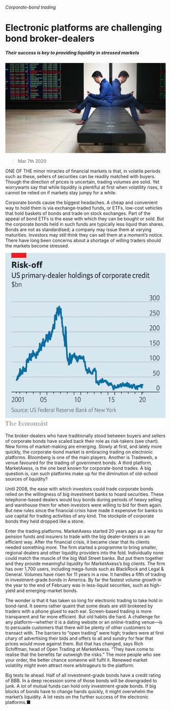 ###### Corporate-bond trading

# Electronic platforms are challenging bond broker-dealers 

##### Their success is key to providing liquidity in stressed markets 

![image](images/20200307_FNP502.jpg) 

> Mar 7th 2020 

ONE OF THE minor miracles of financial markets is that, in volatile periods such as these, sellers of securities can be readily matched with buyers. Though the direction of prices is uncertain, trading volumes are solid. Yet worrywarts say that while liquidity is plentiful at first when volatility rises, it cannot be relied on if markets stay jumpy for a while.

Corporate bonds cause the biggest headaches. A cheap and convenient way to hold them is via exchange-traded funds, or ETFs, low-cost vehicles that hold baskets of bonds and trade on stock exchanges. Part of the appeal of bond ETFs is the ease with which they can be bought or sold. But the corporate bonds held in such funds are typically less liquid than shares. Bonds are not as standardised; a company may issue them at varying maturities. Investors may still think they can sell them at a moment’s notice. There have long been concerns about a shortage of willing traders should the markets become stressed.

![image](images/20200307_FNC570.png) 


The broker-dealers who have traditionally stood between buyers and sellers of corporate bonds have scaled back their role as risk-takers (see chart). New forms of market-making are emerging. Slowly at first, and lately more quickly, the corporate-bond market is embracing trading on electronic platforms. Bloomberg is one of the main players. Another is Tradeweb, a venue favoured for the trading of government bonds. A third platform, MarketAxess, is the one best known for corporate-bond trades. A big question is, can such platforms make up for the diminution of old-school sources of liquidity?

Until 2008, the ease with which investors could trade corporate bonds relied on the willingness of big investment banks to hoard securities. These telephone-based dealers would buy bonds during periods of heavy selling and warehouse them for when investors were willing to bid for them again. But new rules since the financial crisis have made it expensive for banks to use capital for trading activities of any kind. The stockpile of corporate bonds they held dropped like a stone.

Enter the trading platforms. MarketAxess started 20 years ago as a way for pension funds and insurers to trade with the big dealer-brokers in an efficient way. After the financial crisis, it became clear that its clients needed something more. The firm started a programme to bring smaller, regional dealers and other liquidity providers into the fold. Individually none could match the muscle of the big Wall Street banks. But put them together and they provide meaningful liquidity for MarketAxess’s big clients. The firm has over 1,700 users, including mega-funds such as BlackRock and Legal &amp; General. Volumes have risen for 11 years in a row. It handles a fifth of trading in investment-grade bonds in America. By far the fastest volume growth in the year to the end of February was in less-liquid securities, such as high-yield and emerging-market bonds.

The wonder is that it has taken so long for electronic trading to take hold in bond-land. It seems rather quaint that some deals are still brokered by traders with a phone glued to each ear. Screen-based trading is more transparent and far more efficient. But old habits die hard. A challenge for any platform—whether it is a dating website or an online-trading venue—is to persuade customers that there will be plenty of other customers to transact with. The barriers to “open trading” were high; traders were at first chary of advertising their bids and offers to all and sundry for fear that prices would move against them. But that has changed, says Rich Schiffman, head of Open Trading at MarketAxess. “They have come to realise that the benefits far outweigh the risks.” The more people who see your order, the better chance someone will fulfil it. Renewed market volatility might even attract more arbitrageurs to the platform.

Big tests lie ahead. Half of all investment-grade bonds have a credit rating of BBB. In a deep recession some of those bonds will be downgraded to junk. A lot of mutual funds can hold only investment-grade bonds. If big blocks of bonds have to change hands quickly, it might overwhelm the market’s liquidity. A lot rests on the further success of the electronic platforms.■

